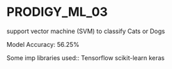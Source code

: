 # PRODIGY_ML_03
support vector machine (SVM) to classify Cats or Dogs

Model Accuracy: 56.25%

Some imp libraries used:: Tensorflow
                          scikit-learn
                          keras
